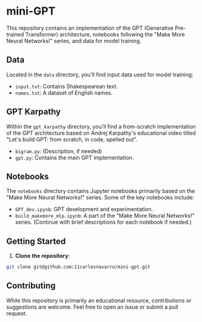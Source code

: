 # mini-GPT

This repository contains an implementation of the GPT (Generative Pre-trained Transformer) architecture, notebooks following the "Make More Neural Networks!" series, and data for model training.

## Data
Located in the `data` directory, you'll find input data used for model training:
- `input.txt`: Contains Shakespearean text.
- `names.txt`: A dataset of English names.

## GPT Karpathy
Within the `gpt_karpathy` directory, you'll find a from-scratch implementation of the GPT architecture based on Andrej Karpathy's educational video titled "Let's build GPT: from scratch, in code, spelled out".
- `bigram.py`: (Description, if needed)
- `gpt.py`: Contains the main GPT implementation.

## Notebooks
The `notebooks` directory contains Jupyter notebooks primarily based on the "Make More Neural Networks!" series. Some of the key notebooks include:
- `GPT_dev.ipynb`: GPT development and experimentation.
- `build_makemore_mlp.ipynb`: A part of the "Make More Neural Networks!" series.
(Continue with brief descriptions for each notebook if needed.)

## Getting Started
1. **Clone the repository**:
```bash
git clone git@github.com:11carlesnavarro/mini-gpt.git
```

## Contributing
While this repository is primarily an educational resource, contributions or suggestions are welcome. Feel free to open an issue or submit a pull request.

